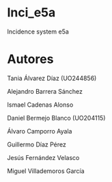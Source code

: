 # Inci_e5a
Incidence system e5a

# Autores

Tania Álvarez Díaz (UO244856)

Alejandro Barrera Sánchez

Ismael Cadenas Alonso

Daniel Bermejo Blanco (UO204115)

Álvaro Camporro Ayala

Guillermo Díaz Pérez

Jesús Fernández Velasco

Miguel Villademoros García
